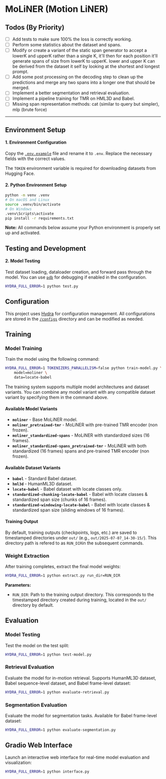 # MoLiNER (Motion LiNER)

## Todos (By Priority)

- [ ] Add tests to make sure 100% the loss is correctly working.
- [ ] Perform some statistics about the dataset and spans.
- [ ] Modify or create a variant of the static span generator to accept a lowerK and upperK rather than a single K, it'll then for each position it'll generate spans of size from lowerK to upperK. lower and upper K can be derived from the dataset it self by looking at the shortest and longest prompt.
- [ ] Add some post processing on the decoding step to clean up the predictions and merge any two spans into a longer one that should be merged.
- [ ] Implement a better segmentation and retrieval evaluation.
- [ ] Implement a pipeline training for TMR on HML3D and Babel.
- [ ] Missing span representation methods: cat (similar to query but simpler), mlp (brute force)

---

## Environment Setup

#### 1. Environment Configuration

Copy the [`.env.example`](./.env.example) file and rename it to `.env`. Replace the necessary fields with the correct values.

The `TOKEN` environment variable is required for downloading datasets from Hugging Face.

#### 2. Python Environment Setup

```bash
python -m venv .venv
# On macOS and Linux
source .venv/bin/activate
# On Windows
.venv\Scripts\activate
pip install -r requirements.txt
```

**Note:** All commands below assume your Python environment is properly set up and activated.

## Testing and Development

<!-- #### 1. Implementation Tests

Test the implementations of different model components to ensure they work properly. This is useful when modifying any submodule of the model.

```bash
pytest -v -s
``` -->

#### 2. Model Testing

Test dataset loading, dataloader creation, and forward pass through the model. You can use [`pdb`](https://docs.python.org/3/library/pdb.html) for debugging if enabled in the configuration.

```bash
HYDRA_FULL_ERROR=1 python test.py
```

## Configuration

This project uses [Hydra](https://hydra.cc/docs/intro/) for configuration management. All configurations are stored in the [`/configs`](/configs/) directory and can be modified as needed.

## Training

### Model Training

Train the model using the following command:

```bash
HYDRA_FULL_ERROR=1 TOKENIZERS_PARALLELISM=false python train-model.py \
    model=moliner \
    data=locate-babel
```

The training system supports multiple model architectures and dataset variants. You can combine any model variant with any compatible dataset variant by specifying them in the command above.

#### Available Model Variants

- **`moliner`** - Base MoLiNER model.
- **`moliner_pretrained-tmr`** - MoLiNER with pre-trained TMR encoder (non frozen).
- **`moliner_standardized-spans`** - MoLiNER with standardized sizes (16 frames).
- **`moliner_standardized-spans_pretrained-tmr`** - MoLiNER with both standardized (16 frames) spans and pre-trained TMR encoder (non frozen).

#### Available Dataset Variants

- **`babel`** - Standard Babel dataset.
- **`hml3d`** - HumanML3D dataset.
- **`locate-babel`** - Babel dataset with locate classes only.
- **`standardized-chunking-locate-babel`** - Babel with locate classes & standardized span size (chunks of 16 frames).
- **`standardized-windowing-locate-babel`** - Babel with locate classes & standardized span size (sliding windows of 16 frames).

#### Training Output

By default, training outputs (checkpoints, logs, etc.) are saved to timestamped directories under `out/` (e.g., `out/2025-07-07_14-30-15/`). This directory path is refered to as `RUN_DIR`in the subsequent commands.

### Weight Extraction

After training completes, extract the final model weights:

```bash
HYDRA_FULL_ERROR=1 python extract.py run_dir=RUN_DIR
```

**Parameters:**

- `RUN_DIR`: Path to the training output directory. This corresponds to the timestamped directory created during training, located in the `out/` directory by default.

## Evaluation

### Model Testing

Test the model on the test split:

```bash
HYDRA_FULL_ERROR=1 python test-model.py
```

### Retrieval Evaluation

Evaluate the model for in-motion retrieval. Supports HumanML3D dataset, Babel sequence-level dataset, and Babel frame-level dataset:

```bash
HYDRA_FULL_ERROR=1 python evaluate-retrieval.py
```

### Segmentation Evaluation

Evaluate the model for segmentation tasks. Available for Babel frame-level dataset:

```bash
HYDRA_FULL_ERROR=1 python evaluate-segmentation.py
```

## Gradio Web Interface

Launch an interactive web interface for real-time model evaluation and visualization:

```bash
HYDRA_FULL_ERROR=1 python interface.py
```
